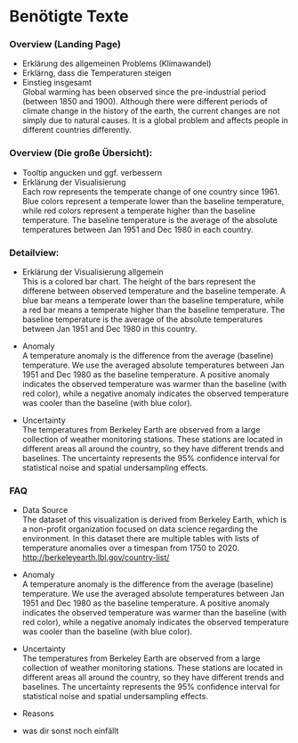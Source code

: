 # Benötigte Texte

### Overview (Landing Page)

* Erklärung des allgemeinen Problems (Klimawandel)
* Erklärng, dass die Temperaturen steigen
* Einstieg insgesamt  
Global warming has been observed since the pre-industrial period (between 1850 and 1900). Although there were different periods of climate change in the history of the earth, the current changes are not simply due to natural causes. It is a global problem and affects people in different countries differently.

### Overview (Die große Übersicht):

* Tooltip angucken und ggf. verbessern
* Erklärung der Visualisierung  
Each row represents the temperate change of one country since 1961. Blue colors represent a temperate lower than the baseline temperature, while red colors represent a temperate higher than the baseline temperature. The baseline temperature is the average of the absolute temperatures between Jan 1951 and Dec 1980 in each country.

### Detailview:

* Erklärung der Visualisierung allgemein  
This is a colored bar chart. The height of the bars represent the differene between observed temperature and the baseline temperate. A blue bar means a temperate lower than the baseline temperature, while a red bar means a temperate higher than the baseline temperature. The baseline temperature is the average of the absolute temperatures between Jan 1951 and Dec 1980 in this country.

* Anomaly  
A temperature anomaly is the difference from the average (baseline) temperature. We use the averaged absolute temperatures between Jan 1951 and Dec 1980 as the baseline temperature. A positive anomaly indicates the observed temperature was warmer than the baseline (with red color), while a negative anomaly indicates the observed temperature was cooler than the baseline (with blue color).

* Uncertainty  
The temperatures from Berkeley Earth are observed from a large collection of weather monitoring stations. These stations are located in different areas all around the country, so they have different trends and baselines. The uncertainty represents the 95% confidence interval for statistical noise and spatial undersampling effects.  

### FAQ

* Data Source  
The dataset of this visualization is derived from Berkeley Earth, which is a non-profit organization focused on data science regarding the environment. In this dataset there are multiple tables with lists of temperature anomalies over a timespan from 1750 to 2020.  
http://berkeleyearth.lbl.gov/country-list/

* Anomaly  
A temperature anomaly is the difference from the average (baseline) temperature. We use the averaged absolute temperatures between Jan 1951 and Dec 1980 as the baseline temperature. A positive anomaly indicates the observed temperature was warmer than the baseline (with red color), while a negative anomaly indicates the observed temperature was cooler than the baseline (with blue color).

* Uncertainty  
The temperatures from Berkeley Earth are observed from a large collection of weather monitoring stations. These stations are located in different areas all around the country, so they have different trends and baselines. The uncertainty represents the 95% confidence interval for statistical noise and spatial undersampling effects.   

* Reasons 
* was dir sonst noch einfällt
